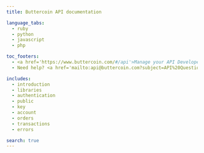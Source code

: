 ```yaml
---
title: Buttercoin API documentation

language_tabs:
  - ruby
  - python
  - javascript
  - php

toc_footers:
  - <a href='https://www.buttercoin.com/#/api'>Manage your API Developer Keys</a>
  - Need help? <a href='mailto:api@buttercoin.com?subject=API%20Question'>Email Us</a>

includes:
  - introduction
  - libraries
  - authentication
  - public
  - key
  - account
  - orders
  - transactions
  - errors

search: true
---
```



